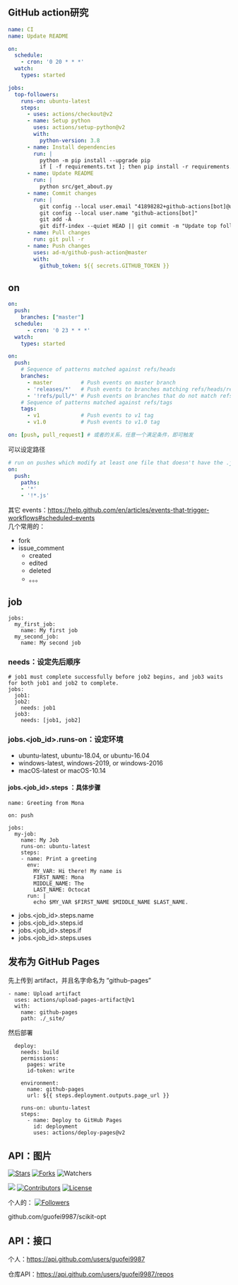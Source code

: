 
## GitHub action研究

```yml
name: CI
name: Update README

on:
  schedule:
    - cron: '0 20 * * *'
  watch:
    types: started

jobs:
  top-followers:
    runs-on: ubuntu-latest
    steps:
      - uses: actions/checkout@v2
      - name: Setup python
        uses: actions/setup-python@v2
        with:
          python-version: 3.8
      - name: Install dependencies
        run: |
          python -m pip install --upgrade pip
          if [ -f requirements.txt ]; then pip install -r requirements.txt; fi
      - name: Update README
        run: |
          python src/get_about.py
      - name: Commit changes
        run: |
          git config --local user.email "41898282+github-actions[bot]@users.noreply.github.com"
          git config --local user.name "github-actions[bot]"
          git add -A
          git diff-index --quiet HEAD || git commit -m "Update top followers"
      - name: Pull changes
        run: git pull -r
      - name: Push changes
        uses: ad-m/github-push-action@master
        with:
          github_token: ${{ secrets.GITHUB_TOKEN }}
```


## on


```yml
on:
  push:
    branches: ["master"]
  schedule:
      - cron: '0 23 * * *'
  watch:
    types: started

on:
  push:
    # Sequence of patterns matched against refs/heads
    branches:    
      - master         # Push events on master branch
      - 'releases/*'   # Push events to branches matching refs/heads/releases/*
      - '!refs/pull/*' # Push events on branches that do not match refs/pull/*
    # Sequence of patterns matched against refs/tags
    tags:        
      - v1             # Push events to v1 tag
      - v1.0           # Push events to v1.0 tag
```




```yml
on: [push, pull_request] # 或者的关系，任意一个满足条件，即可触发
```



可以设定路径
```yml
# run on pushes which modify at least one file that doesn't have the .js extension
on:
  push:
    paths:
    - '*'    
    - '!*.js'
```


其它 events：https://help.github.com/en/articles/events-that-trigger-workflows#scheduled-events  
几个常用的：
- fork
- issue_comment
  - created
  - edited
  - deleted
  - 。。。



## job
```
jobs:
  my_first_job:
    name: My first job
  my_second_job:
    name: My second job
```
### needs：设定先后顺序
```
# job1 must complete successfully before job2 begins, and job3 waits for both job1 and job2 to complete.
jobs:
  job1:
  job2:
    needs: job1
  job3:
    needs: [job1, job2]
```
### jobs.<job_id>.runs-on：设定环境

- ubuntu-latest, ubuntu-18.04, or ubuntu-16.04
- windows-latest, windows-2019, or windows-2016
- macOS-latest or macOS-10.14

#### jobs.<job_id>.steps ：具体步骤

```
name: Greeting from Mona

on: push

jobs:
  my-job:
    name: My Job
    runs-on: ubuntu-latest
    steps:
    - name: Print a greeting
      env:
        MY_VAR: Hi there! My name is
        FIRST_NAME: Mona
        MIDDLE_NAME: The
        LAST_NAME: Octocat
      run: |
        echo $MY_VAR $FIRST_NAME $MIDDLE_NAME $LAST_NAME.
```

- jobs.<job_id>.steps.name
- jobs.<job_id>.steps.id
- jobs.<job_id>.steps.if
- jobs.<job_id>.steps.uses


## 发布为 GitHub Pages


先上传到 artifact，并且名字命名为 “github-pages”

```
- name: Upload artifact
  uses: actions/upload-pages-artifact@v1
  with:
    name: github-pages
    path: ./_site/

```


然后部署

```
  deploy:
    needs: build
    permissions:
      pages: write
      id-token: write

    environment:
      name: github-pages
      url: ${{ steps.deployment.outputs.page_url }}

    runs-on: ubuntu-latest
    steps:
      - name: Deploy to GitHub Pages
        id: deployment
        uses: actions/deploy-pages@v2
```


## API：图片



[![Stars](https://img.shields.io/github/stars/guofei9987/scikit-opt.svg?label=Stars&style=social)](https://github.com/guofei9987/scikit-opt/stargazers)
[![Forks](https://img.shields.io/github/forks/guofei9987/scikit-opt.svg?label=Fork&style=social)](https://github.com/guofei9987/scikit-opt/network/members)
![Watchers](https://img.shields.io/github/watchers/guofei9987/scikit-opt?style=social)

![](https://img.shields.io/sourcegraph/rrc/github.com/guofei9987/scikit-opt)
[![Contributors](https://img.shields.io/github/contributors/guofei9987/scikit-opt.svg)](https://github.com/guofei9987/scikit-opt/graphs/contributors)
[![License](https://i.creativecommons.org/l/by-nc-sa/4.0/88x31.png)](http://creativecommons.org/licenses/by-nc-sa/4.0/)




个人的：
[![Followers](https://img.shields.io/github/followers/guofei9987?style=social)](https://github.com/guofei9987)



github.com/guofei9987/scikit-opt

## API：接口

个人：https://api.github.com/users/guofei9987



仓库API：https://api.github.com/users/guofei9987/repos

